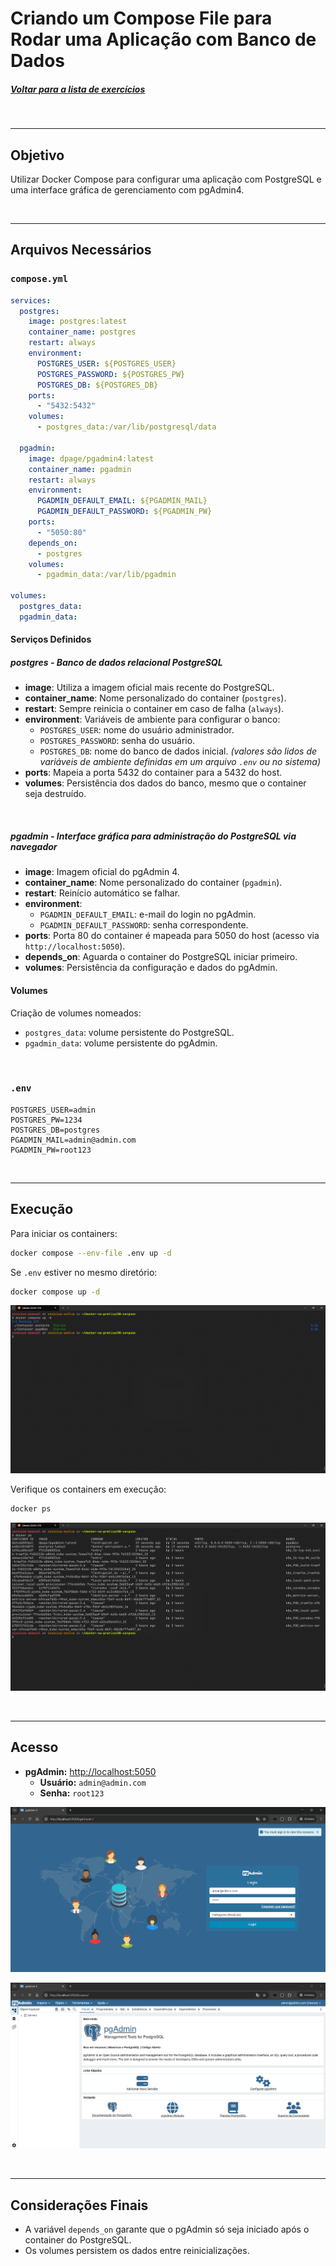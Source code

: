 # Criando um Compose File para Rodar uma Aplicação com Banco de Dados
##### [Voltar para a lista de exercícios](../README.md)

<br>

---

## Objetivo

Utilizar Docker Compose para configurar uma aplicação com PostgreSQL e uma interface gráfica de gerenciamento com pgAdmin4.

<br>

---

## Arquivos Necessários
### `compose.yml`

```yaml
services:
  postgres:
    image: postgres:latest
    container_name: postgres
    restart: always
    environment:
      POSTGRES_USER: ${POSTGRES_USER}
      POSTGRES_PASSWORD: ${POSTGRES_PW}
      POSTGRES_DB: ${POSTGRES_DB}
    ports:
      - "5432:5432"
    volumes:
      - postgres_data:/var/lib/postgresql/data

  pgadmin:
    image: dpage/pgadmin4:latest
    container_name: pgadmin
    restart: always
    environment:
      PGADMIN_DEFAULT_EMAIL: ${PGADMIN_MAIL}
      PGADMIN_DEFAULT_PASSWORD: ${PGADMIN_PW}
    ports:
      - "5050:80"
    depends_on:
      - postgres
    volumes:
      - pgadmin_data:/var/lib/pgadmin

volumes:
  postgres_data:
  pgadmin_data:
```

#### Serviços Definidos
##### ***postgres*** - Banco de dados relacional PostgreSQL

- **image**: Utiliza a imagem oficial mais recente do PostgreSQL.
- **container_name**: Nome personalizado do container (`postgres`).
- **restart**: Sempre reinicia o container em caso de falha (`always`).
- **environment**: Variáveis de ambiente para configurar o banco:
  - `POSTGRES_USER`: nome do usuário administrador.
  - `POSTGRES_PASSWORD`: senha do usuário.
  - `POSTGRES_DB`: nome do banco de dados inicial.
  *(valores são lidos de variáveis de ambiente definidas em um arquivo `.env` ou no sistema)*
- **ports**: Mapeia a porta 5432 do container para a 5432 do host.
- **volumes**: Persistência dos dados do banco, mesmo que o container seja destruído.
 
 <br>

##### ***pgadmin*** - Interface gráfica para administração do PostgreSQL via navegador

- **image**: Imagem oficial do pgAdmin 4.
- **container_name**: Nome personalizado do container (`pgadmin`).
- **restart**: Reinício automático se falhar.
- **environment**:
  - `PGADMIN_DEFAULT_EMAIL`: e-mail do login no pgAdmin.
  - `PGADMIN_DEFAULT_PASSWORD`: senha correspondente.
- **ports**: Porta 80 do container é mapeada para 5050 do host (acesso via `http://localhost:5050`).
- **depends_on**: Aguarda o container do PostgreSQL iniciar primeiro.
- **volumes**: Persistência da configuração e dados do pgAdmin.

#### Volumes
Criação de volumes nomeados:

- `postgres_data`: volume persistente do PostgreSQL.
- `pgadmin_data`: volume persistente do pgAdmin.

<br>

### `.env`

```env
POSTGRES_USER=admin
POSTGRES_PW=1234
POSTGRES_DB=postgres
PGADMIN_MAIL=admin@admin.com
PGADMIN_PW=root123
```

<br>

---

## Execução

Para iniciar os containers:

```bash
docker compose --env-file .env up -d
```

Se `.env` estiver no mesmo diretório:

```bash
docker compose up -d
```

![alt text](<../assets/to_README/08 - RUN COMPOSE.png>)

Verifique os containers em execução:

```bash
docker ps
```
![alt text](<../assets/to_README/08 - PS.png>)


<br>

---

## Acesso

- **pgAdmin:** [http://localhost:5050](http://localhost:5050)  
  - **Usuário:** `admin@admin.com`  
  - **Senha:** `root123`
  
![alt text](<../assets/to_README/08 - TESTE.png>)

![alt text](<../assets/to_README/08 - LOGADO.png>)

<br>

---

## Considerações Finais
- A variável `depends_on` garante que o pgAdmin só seja iniciado após o container do PostgreSQL.
- Os volumes persistem os dados entre reinicializações.
```